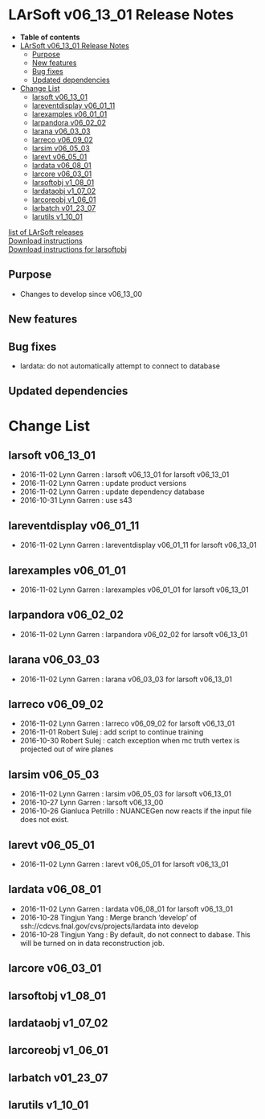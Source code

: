 LArSoft v06\_13\_01 Release Notes
======================================================================

-   **Table of contents**
-   [LArSoft v06\_13\_01 Release Notes](#LArSoft-v06_13_01-Release-Notes)
    -   [Purpose](#Purpose)
    -   [New features](#New-features)
    -   [Bug fixes](#Bug-fixes)
    -   [Updated dependencies](#Updated-dependencies)
-   [Change List](#Change-List)
    -   [larsoft v06\_13\_01](#larsoft-v06_13_01)
    -   [lareventdisplay v06\_01\_11](#lareventdisplay-v06_01_11)
    -   [larexamples v06\_01\_01](#larexamples-v06_01_01)
    -   [larpandora v06\_02\_02](#larpandora-v06_02_02)
    -   [larana v06\_03\_03](#larana-v06_03_03)
    -   [larreco v06\_09\_02](#larreco-v06_09_02)
    -   [larsim v06\_05\_03](#larsim-v06_05_03)
    -   [larevt v06\_05\_01](#larevt-v06_05_01)
    -   [lardata v06\_08\_01](#lardata-v06_08_01)
    -   [larcore v06\_03\_01](#larcore-v06_03_01)
    -   [larsoftobj v1\_08\_01](#larsoftobj-v1_08_01)
    -   [lardataobj v1\_07\_02](#lardataobj-v1_07_02)
    -   [larcoreobj v1\_06\_01](#larcoreobj-v1_06_01)
    -   [larbatch v01\_23\_07](#larbatch-v01_23_07)
    -   [larutils v1\_10\_01](#larutils-v1_10_01)

[list of LArSoft releases](LArSoft_release_list)\
[Download instructions](http://scisoft.fnal.gov/scisoft/bundles/larsoft/v06_13_01/larsoft-v06_13_01.html)\
[Download instructions for larsoftobj](http://scisoft.fnal.gov/scisoft/bundles/larsoftobj/v1_08_01/larsoftobj-v1_08_01.html)

Purpose
--------------------

-   Changes to develop since v06\_13\_00

New features
------------------------------

Bug fixes
------------------------

-   lardata: do not automatically attempt to connect to database

Updated dependencies
----------------------------------------------

Change List
============================

larsoft v06\_13\_01
------------------------------------------

-   2016-11-02 Lynn Garren : larsoft v06\_13\_01 for larsoft v06\_13\_01
-   2016-11-02 Lynn Garren : update product versions
-   2016-11-02 Lynn Garren : update dependency database
-   2016-10-31 Lynn Garren : use s43

lareventdisplay v06\_01\_11
----------------------------------------------------------

-   2016-11-02 Lynn Garren : lareventdisplay v06\_01\_11 for larsoft v06\_13\_01

larexamples v06\_01\_01
--------------------------------------------------

-   2016-11-02 Lynn Garren : larexamples v06\_01\_01 for larsoft v06\_13\_01

larpandora v06\_02\_02
------------------------------------------------

-   2016-11-02 Lynn Garren : larpandora v06\_02\_02 for larsoft v06\_13\_01

larana v06\_03\_03
----------------------------------------

-   2016-11-02 Lynn Garren : larana v06\_03\_03 for larsoft v06\_13\_01

larreco v06\_09\_02
------------------------------------------

-   2016-11-02 Lynn Garren : larreco v06\_09\_02 for larsoft v06\_13\_01
-   2016-11-01 Robert Sulej : add script to continue training
-   2016-10-30 Robert Sulej : catch exception when mc truth vertex is projected out of wire planes

larsim v06\_05\_03
----------------------------------------

-   2016-11-02 Lynn Garren : larsim v06\_05\_03 for larsoft v06\_13\_01
-   2016-10-27 Lynn Garren : larsoft v06\_13\_00
-   2016-10-26 Gianluca Petrillo : NUANCEGen now reacts if the input file does not exist.

larevt v06\_05\_01
----------------------------------------

-   2016-11-02 Lynn Garren : larevt v06\_05\_01 for larsoft v06\_13\_01

lardata v06\_08\_01
------------------------------------------

-   2016-11-02 Lynn Garren : lardata v06\_08\_01 for larsoft v06\_13\_01
-   2016-10-28 Tingjun Yang : Merge branch ‘develop’ of ssh://cdcvs.fnal.gov/cvs/projects/lardata into develop
-   2016-10-28 Tingjun Yang : By default, do not connect to dabase. This will be turned on in data reconstruction job.

larcore v06\_03\_01
------------------------------------------

larsoftobj v1\_08\_01
----------------------------------------------

lardataobj v1\_07\_02
----------------------------------------------

larcoreobj v1\_06\_01
----------------------------------------------

larbatch v01\_23\_07
--------------------------------------------

larutils v1\_10\_01
------------------------------------------
